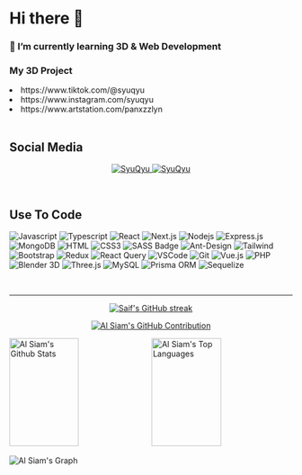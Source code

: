 <h1>Hi there 👋</h1>
<h3>🌱 I’m currently learning 3D & Web Development</h3>
<h3>My 3D Project</h3>
<li>https://www.tiktok.com/@syuqyu</li>
<li>https://www.instagram.com/syuqyu</li>
<li>https://www.artstation.com/panxzzlyn</li>
<br>


## Social Media

<p align="center">
 <a href="[https://SyuQyu.com](https://ndu-porto.netlify.app/)" target="blank">
  <img src="https://img.shields.io/badge/Website-DC143C?style=for-the-badge&logo=medium&logoColor=white" alt="SyuQyu" />
 </a>
 <a href="[https://linkedin.com/in/al-siam](https://id.linkedin.com/in/pandu-utomo)" target="_blank">
  <img src="https://img.shields.io/badge/LinkedIn-0077B5?style=for-the-badge&logo=linkedin&logoColor=white" alt="SyuQyu"/>
 </a>
 <!-- <a href="https://dev.to/SyuQyu" target="_blank">
  <img src="https://img.shields.io/badge/dev.to-0A0A0A?style=for-the-badge&logo=dev.to&logoColor=white" alt="SyuQyu" />
 </a> -->
<!--  <a href="https://instagram.com/SyuQyu_dev" target="_blank">
  <img src="https://img.shields.io/badge/Instagram-fe4164?style=for-the-badge&logo=instagram&logoColor=white" alt="SyuQyu" />
 </a> 
 <a href="https://facebook.com/SyuQyu.world" target="_blank">
  <img src="https://img.shields.io/badge/Facebook-20BEFF?&style=for-the-badge&logo=facebook&logoColor=white" alt="SyuQyu"  />
  </a>  -->
</p>
<br />

## Use To Code

![Javascript](https://img.shields.io/badge/Javascript-F0DB4F?style=for-the-badge&labelColor=black&logo=javascript&logoColor=F0DB4F)
![Typescript](https://img.shields.io/badge/Typescript-007acc?style=for-the-badge&labelColor=black&logo=typescript&logoColor=007acc)
![React](https://img.shields.io/badge/-React-61DBFB?style=for-the-badge&labelColor=black&logo=react&logoColor=61DBFB)
![Next.js](https://img.shields.io/badge/next.js-000000?style=for-the-badge&logo=nextdotjs&logoColor=white)
![Nodejs](https://img.shields.io/badge/Nodejs-3C873A?style=for-the-badge&labelColor=black&logo=node.js&logoColor=3C873A)
![Express.js](https://img.shields.io/badge/Express.js-000000?style=for-the-badge&logo=express&logoColor=white)
![MongoDB](https://img.shields.io/badge/MongoDB-4EA94B?style=for-the-badge&logo=mongodb&logoColor=white)
![HTML](https://img.shields.io/badge/HTML5-E34F26?style=for-the-badge&logo=html5&logoColor=white)
![CSS3](https://img.shields.io/badge/CSS3-1572B6?style=for-the-badge&logo=css3&logoColor=white)
![SASS Badge](https://img.shields.io/badge/Sass-CC6699?style=for-the-badge&logo=sass&logoColor=white)
![Ant-Design](https://img.shields.io/badge/AntDesign-0170FE?style=for-the-badge&logo=antdesign&logoColor=white)
![Tailwind](https://img.shields.io/badge/Tailwind_CSS-092749?style=for-the-badge&logo=tailwindcss&logoColor=06B6D4&labelColor=000000)
![Bootstrap](https://img.shields.io/badge/Bootstrap-563D7C?style=for-the-badge&logo=bootstrap&logoColor=white)
![Redux](https://img.shields.io/badge/Redux-593D88?style=for-the-badge&logo=redux&logoColor=white)
![React Query](https://img.shields.io/badge/-React_Query-FF4154?style=for-the-badge&logo=react%20query&logoColor=white)
![VSCode](https://img.shields.io/badge/Visual_Studio-0078d7?style=for-the-badge&logo=visual%20studio&logoColor=white)
![Git](https://img.shields.io/badge/Git-F05032?style=for-the-badge&logo=git&logoColor=white)
![Vue.js](https://img.shields.io/badge/Vue.js-4FC08D?style=for-the-badge&logo=vue.js&logoColor=white)
![PHP](https://img.shields.io/badge/PHP-777BB4?style=for-the-badge&logo=php&logoColor=white)
![Blender 3D](https://img.shields.io/badge/Blender_3D-F5792A?style=for-the-badge&logo=blender&logoColor=white)
![Three.js](https://img.shields.io/badge/Three.js-000000?style=for-the-badge&logo=three.js&logoColor=white)
![MySQL](https://img.shields.io/badge/MySQL-4479A1?style=for-the-badge&logo=mysql&logoColor=white)
![Prisma ORM](https://img.shields.io/badge/Prisma-2D3748?style=for-the-badge&labelColor=white)
![Sequelize](https://img.shields.io/badge/Sequelize-52B0E7?style=for-the-badge&logo=sequelize&logoColor=white)



<br/>
<hr/>
<p align="center">
  <a href="https://github.com/SyuQyu">
    <img src="https://github-readme-streak-stats.herokuapp.com/?user=SyuQyu&theme=radical&border=7F3FBF&background=0D1117" alt="Saif's GitHub streak"/>
  </a>
</p>

<p align="center">
  <a href="https://github.com/SyuQyu">
    <img src="https://github-profile-summary-cards.vercel.app/api/cards/profile-details?username=SyuQyu&theme=radical" alt="Al Siam's GitHub Contribution"/>
  </a>
</p>

<a> 
    <a href="https://github.com/SyuQyu"><img alt="Al Siam's Github Stats" src="https://denvercoder1-github-readme-stats.vercel.app/api?username=SyuQyu&show_icons=true&count_private=true&theme=react&border_color=7F3FBF&bg_color=0D1117&title_color=F85D7F&icon_color=F8D866" height="192px" width="49.5%"/></a>
  <a href="https://github.com/SyuQyu"><img alt="Al Siam's Top Languages" src="https://denvercoder1-github-readme-stats.vercel.app/api/top-langs/?username=SyuQyu&langs_count=8&layout=compact&theme=react&border_color=7F3FBF&bg_color=0D1117&title_color=F85D7F&icon_color=F8D866" height="192px" width="49.5%"/></a>
  <br/>
</a>


![Al Siam's Graph](https://github-readme-activity-graph.vercel.app/graph?username=SyuQyu&custom_title=Al%20Siam's%20GitHub%20Activity%20Graph&bg_color=0D1117&color=7F3FBF&line=7F3FBF&point=7F3FBF&area_color=FFFFFF&title_color=FFFFFF&area=true)

<!--
**SyuQyu/SyuQyu** is a ✨ _special_ ✨ repository because its `README.md` (this file) appears on your GitHub profile.

Here are some ideas to get you started:

- 🔭 I’m currently working on ...
- 🌱 I’m currently learning ...
- 👯 I’m looking to collaborate on ...
- 🤔 I’m looking for help with ...
- 💬 Ask me about ...
- 📫 How to reach me: ...
- 😄 Pronouns: ...
- ⚡ Fun fact: ...
-->
